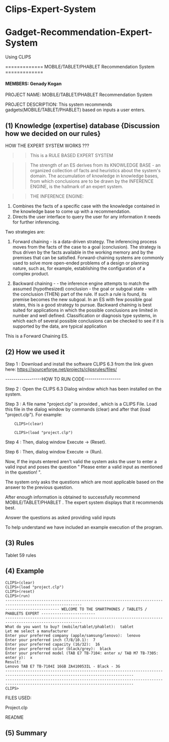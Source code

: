 # Clips-Expert-System
# Gadget-Recommendation-Expert-System
Using CLIPS 


============= MOBILE/TABLET/PHABLET Recommendation System =============


#### MEMBERS: Genady Kogan

PROJECT NAME: MOBILE/TABLET/PHABLET Recommendation System

PROJECT DESCRIPTION: This system recommends gadgets(MOBILE/TABLET/PHABLET) based on inputs a user enters.

## (1) Knowledge (expertise) database {Discussion how we decided on our rules}

HOW THE EXPERT SYSTEM WORKS ??? 

>> This is a RULE BASED EXPERT SYSTEM 

>> The strength of an ES derives from its KNOWLEDGE BASE - an organized collection of facts and heuristics about the system's domain. The accumulation of knowledge in knowledge bases, from which conclusions are to be drawn by the INFERENCE ENGINE, is the hallmark of an expert system.

>> THE INFERENCE ENGINE:

1. Combines the facts of a specific case with the knowledge contained in the knowledge base to come up with a recommendation. 
2. Directs the user interface to query the user for any information it needs for further inferencing.

Two strategies are:

1. Forward chaining - is a data-driven strategy. The inferencing process moves from the facts of the case to a goal (conclusion). The strategy is thus driven by the facts available in the working memory and by the premises that can be satisfied.
Forward-chaining systems are commonly used to solve more open-ended problems of a design or planning nature, such as, for example, establishing the configuration of a complex product.

2. Backward chaining - - the inference engine attempts to match the assumed (hypothesized) conclusion - the goal or subgoal state - with the conclusion (THEN) part of the rule. If such a rule is found, its premise becomes the new subgoal. In an ES with few possible goal states, this is a good strategy to pursue.
Backward chaining is best suited for applications in which the possible conclusions are limited in number and well defined. Classification or diagnosis type systems, in which each of several possible conclusions can be checked to see if it is supported by the data, are typical application

This is a Forward Chaining ES. 

## (2) How we used it

Step 1 : Download and install the software CLIPS 6.3 from the link given here: https://sourceforge.net/projects/clipsrules/files/

------------------HOW TO RUN CODE------------------

Step 2 : Open the CLIPS 6.3 Dialog window which has been installed on the system.

Step 3 : A file name "project.clp" is provided , which is a CLIPS File. Load this file in the dialog window by commands (clear) and after that (load "project.clp").
For example:

		CLIPS>(clear)
		
		CLIPS>(load "project.clp")

Step 4 : Then, dialog window Execute -> (Reset). 

Step 6 : Then, dialog window Execute -> (Run).

Now, If the inputs entered aren’t valid the system asks the user to enter a valid input and poses the question " Please enter a valid input as mentioned in the question! ".

The system only asks the questions which are most applicable based on the answer to the previous question.

After enough information is obtained to successfully recommend MOBILE/TABLET/PHABLET . The expert system displays that it recommends best.

Answer the questions as asked providing valid inputs

To help understand we have included an example execution of the program.

## (3) Rules

Tablet 59 rules

## (4) Example

```
CLIPS>(clear)
CLIPS>(load "project.clp")
CLIPS>(reset)
CLIPS>(run)
--------------------------------------------------------------------------------------------------------
------------------------ WELCOME TO THE SMARTPHONES / TABLETS / PHABLETS EXPERT ------------------------
--------------------------------------------------------------------------------------------------------
What do you want to buy? (mobile/tablet/phablet):  tablet
Let me select a manufacturer
Enter your preferred company (apple/samsung/lenovo):  lenovo
Enter your preferred inch (7/8/10.1):  7
Enter your preferred capacity (16/32):  16
Enter your preferred color (black/grey):  black
Enter your preferred model (TAB E7 TB-7104: enter x/ TAB M7 TB-7305: enter y):  x
Result:
Lenovo TAB E7 TB-7104I 16GB ZA410053IL - Black - 3G
-------------------------------------------------------------------------------------------------------------------------------
-------------------------------------------------------------------------------------------------------------------------------
CLIPS>
```

FILES USED:

Project.clp

README

## (5) Summary

